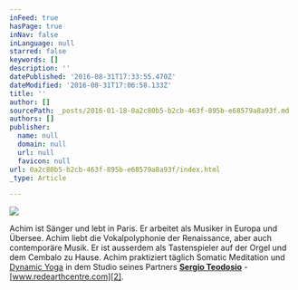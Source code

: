 ```yaml
---
inFeed: true
hasPage: true
inNav: false
inLanguage: null
starred: false
keywords: []
description: ''
datePublished: '2016-08-31T17:33:55.470Z'
dateModified: '2016-08-31T17:06:58.133Z'
title: ''
author: []
sourcePath: _posts/2016-01-18-0a2c80b5-b2cb-463f-895b-e68579a8a93f.md
authors: []
publisher:
  name: null
  domain: null
  url: null
  favicon: null
url: 0a2c80b5-b2cb-463f-895b-e68579a8a93f/index.html
_type: Article

---
```

![](https://the-grid-user-content.s3-us-west-2.amazonaws.com/b9acc43f-f383-4283-a9eb-fe0c9c3bf4ac.jpg)

Achim ist Sänger und lebt in Paris. Er arbeitet als Musiker in Europa und Übersee. Achim liebt die Vokalpolyphonie der Renaissance, aber auch contemporäre Musik. Er ist ausserdem als Tastenspieler auf der Orgel und dem Cembalo zu Hause. Achim praktiziert täglich Somatic Meditation und [Dynamic Yoga][0] in dem Studio seines Partners **[Sergio Teodosio][1]** - [www.redearthcentre.com][2].

[0]: http://dynamicyoga.com/
[1]: http://dynamicyoga.fr/
[2]: http://www.redearthcentre.com/